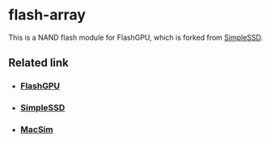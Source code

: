 # flash-array

This is a NAND flash module for FlashGPU, which is forked from [SimpleSSD](http://simplessd.camelab.org/).

## Related link
* ### [FlashGPU]()
* ### [SimpleSSD](http://simplessd.camelab.org/)
* ### [MacSim](https://github.com/gthparch/macsim)